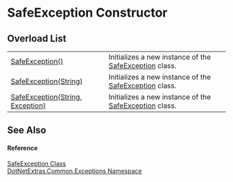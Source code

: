 # SafeException Constructor


## Overload List
<table>
<tr>
<td><a href="5f38d09c-a0c0-f260-d385-fde538086a3b.md">SafeException()</a></td>
<td>Initializes a new instance of the <a href="143ea756-1634-afe3-23d5-c865f7af8f5f.md">SafeException</a> class.</td></tr>
<tr>
<td><a href="f3314bf7-7dd0-b241-5d66-41799f3f25dd.md">SafeException(String)</a></td>
<td>Initializes a new instance of the <a href="143ea756-1634-afe3-23d5-c865f7af8f5f.md">SafeException</a> class.</td></tr>
<tr>
<td><a href="f25d48ff-9673-b75a-691d-f44bbe3696dc.md">SafeException(String, Exception)</a></td>
<td>Initializes a new instance of the <a href="143ea756-1634-afe3-23d5-c865f7af8f5f.md">SafeException</a> class.</td></tr>
</table>

## See Also


#### Reference
<a href="143ea756-1634-afe3-23d5-c865f7af8f5f.md">SafeException Class</a>  
<a href="7633cd32-a2d6-44c6-ed76-357afee5f13d.md">DotNetExtras.Common.Exceptions Namespace</a>  
